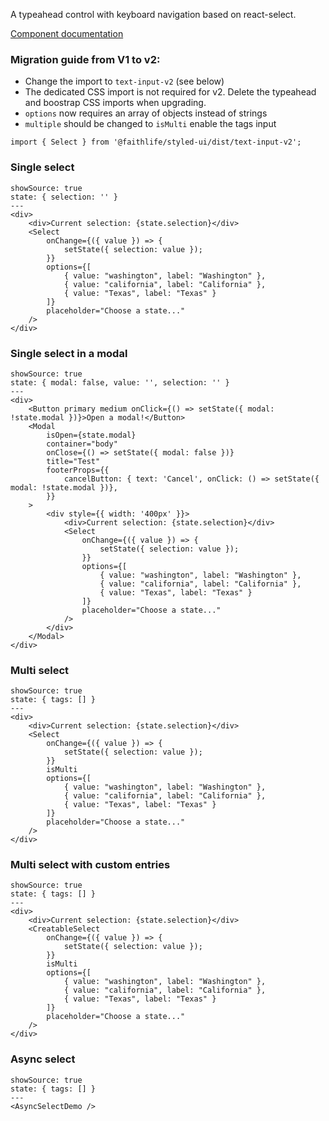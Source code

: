 A typeahead control with keyboard navigation based on react-select.

[Component documentation](https://github.com/JedWatson/react-select)

### Migration guide from V1 to v2:

- Change the import to `text-input-v2` (see below)
- The dedicated CSS import is not required for v2. Delete the typeahead and boostrap CSS imports when upgrading.
- `options` now requires an array of objects instead of strings
- `multiple` should be changed to `isMulti` enable the tags input

```
import { Select } from '@faithlife/styled-ui/dist/text-input-v2';
```

### Single select

```react
showSource: true
state: { selection: '' }
---
<div>
	<div>Current selection: {state.selection}</div>
	<Select
		onChange={({ value }) => {
			setState({ selection: value });
		}}
		options={[
			{ value: "washington", label: "Washington" },
			{ value: "california", label: "California" },
			{ value: "Texas", label: "Texas" }
		]}
		placeholder="Choose a state..."
	/>
</div>
```

### Single select in a modal

```react
showSource: true
state: { modal: false, value: '', selection: '' }
---
<div>
	<Button primary medium onClick={() => setState({ modal: !state.modal })}>Open a modal!</Button>
	<Modal
		isOpen={state.modal}
		container="body"
		onClose={() => setState({ modal: false })}
		title="Test"
		footerProps={{
			cancelButton: { text: 'Cancel', onClick: () => setState({ modal: !state.modal })},
		}}
	>
		<div style={{ width: '400px' }}>
			<div>Current selection: {state.selection}</div>
			<Select
				onChange={({ value }) => {
					setState({ selection: value });
				}}
				options={[
					{ value: "washington", label: "Washington" },
					{ value: "california", label: "California" },
					{ value: "Texas", label: "Texas" }
				]}
				placeholder="Choose a state..."
			/>
		</div>
	</Modal>
</div>
```

### Multi select

```react
showSource: true
state: { tags: [] }
---
<div>
	<div>Current selection: {state.selection}</div>
	<Select
		onChange={({ value }) => {
			setState({ selection: value });
		}}
		isMulti
		options={[
			{ value: "washington", label: "Washington" },
			{ value: "california", label: "California" },
			{ value: "Texas", label: "Texas" }
		]}
		placeholder="Choose a state..."
	/>
</div>
```

### Multi select with custom entries

```react
showSource: true
state: { tags: [] }
---
<div>
	<div>Current selection: {state.selection}</div>
	<CreatableSelect
		onChange={({ value }) => {
			setState({ selection: value });
		}}
		isMulti
		options={[
			{ value: "washington", label: "Washington" },
			{ value: "california", label: "California" },
			{ value: "Texas", label: "Texas" }
		]}
		placeholder="Choose a state..."
	/>
</div>
```

### Async select

```react
showSource: true
state: { tags: [] }
---
<AsyncSelectDemo />
```
